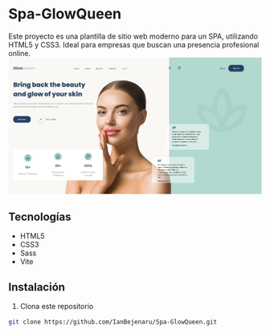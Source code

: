 # Spa-GlowQueen
Este proyecto es una plantilla de sitio web moderno para un SPA, utilizando HTML5 y CSS3. Ideal para empresas que buscan una presencia profesional online.
![Screenshot](img/pagina-final.png)

## Tecnologías
- HTML5
- CSS3
- Sass
- Vite

## Instalación
1. Clona este repositorio
```bash
git clone https://github.com/IanBejenaru/Spa-GlowQueen.git